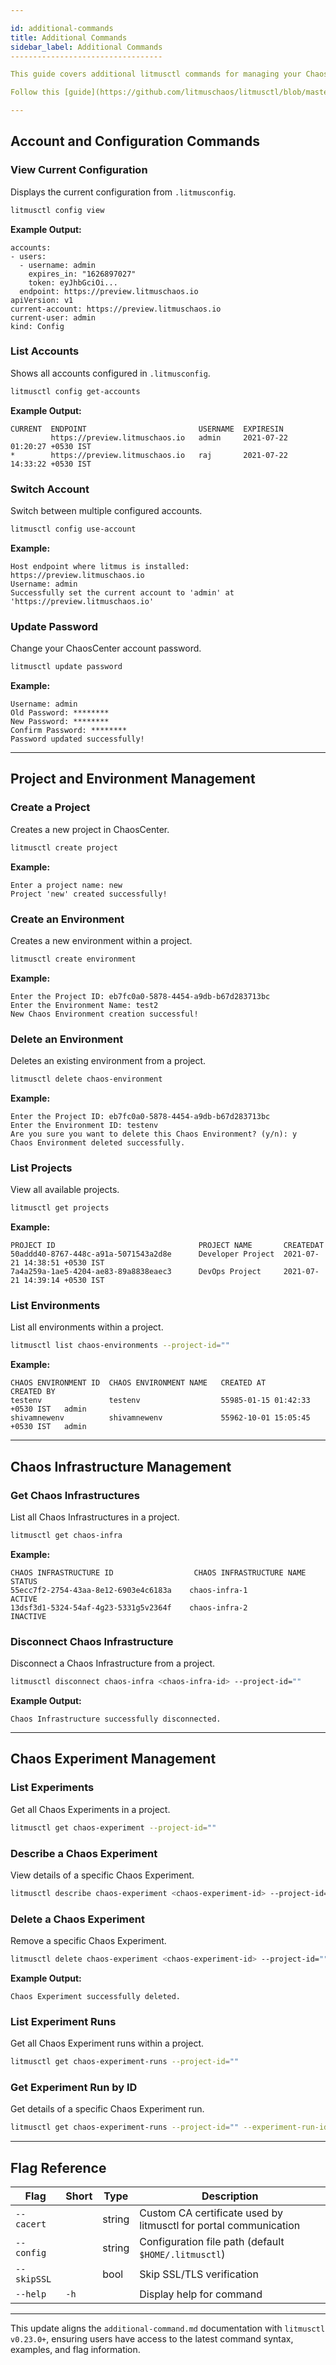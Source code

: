 ```yaml
---

id: additional-commands
title: Additional Commands
sidebar_label: Additional Commands
----------------------------------

This guide covers additional litmusctl commands for managing your ChaosCenter account, projects, environments, and chaos infrastructures.

Follow this [guide](https://github.com/litmuschaos/litmusctl/blob/master/Usage_0.23.0.md#additional-commands) to learn more about litmusctl commands.

---
```


## Account and Configuration Commands

### View Current Configuration

Displays the current configuration from `.litmusconfig`.

```bash
litmusctl config view
```

**Example Output:**

```
accounts:
- users:
  - username: admin
    expires_in: "1626897027"
    token: eyJhbGciOi...
  endpoint: https://preview.litmuschaos.io
apiVersion: v1
current-account: https://preview.litmuschaos.io
current-user: admin
kind: Config
```

### List Accounts

Shows all accounts configured in `.litmusconfig`.

```bash
litmusctl config get-accounts
```

**Example Output:**

```
CURRENT  ENDPOINT                         USERNAME  EXPIRESIN
         https://preview.litmuschaos.io   admin     2021-07-22 01:20:27 +0530 IST
*        https://preview.litmuschaos.io   raj       2021-07-22 14:33:22 +0530 IST
```

### Switch Account

Switch between multiple configured accounts.

```bash
litmusctl config use-account
```

**Example:**

```
Host endpoint where litmus is installed: https://preview.litmuschaos.io
Username: admin
Successfully set the current account to 'admin' at 'https://preview.litmuschaos.io'
```

### Update Password

Change your ChaosCenter account password.

```bash
litmusctl update password
```

**Example:**

```
Username: admin
Old Password: ********
New Password: ********
Confirm Password: ********
Password updated successfully!
```

---

## Project and Environment Management

### Create a Project

Creates a new project in ChaosCenter.

```bash
litmusctl create project
```

**Example:**

```
Enter a project name: new
Project 'new' created successfully!
```

### Create an Environment

Creates a new environment within a project.

```bash
litmusctl create environment
```

**Example:**

```
Enter the Project ID: eb7fc0a0-5878-4454-a9db-b67d283713bc
Enter the Environment Name: test2
New Chaos Environment creation successful!
```

### Delete an Environment

Deletes an existing environment from a project.

```bash
litmusctl delete chaos-environment
```

**Example:**

```
Enter the Project ID: eb7fc0a0-5878-4454-a9db-b67d283713bc
Enter the Environment ID: testenv
Are you sure you want to delete this Chaos Environment? (y/n): y
Chaos Environment deleted successfully.
```

### List Projects

View all available projects.

```bash
litmusctl get projects
```

**Example:**

```
PROJECT ID                                PROJECT NAME       CREATEDAT
50addd40-8767-448c-a91a-5071543a2d8e      Developer Project  2021-07-21 14:38:51 +0530 IST
7a4a259a-1ae5-4204-ae83-89a8838eaec3      DevOps Project     2021-07-21 14:39:14 +0530 IST
```

### List Environments

List all environments within a project.

```bash
litmusctl list chaos-environments --project-id=""
```

**Example:**

```
CHAOS ENVIRONMENT ID  CHAOS ENVIRONMENT NAME   CREATED AT                       CREATED BY
testenv               testenv                  55985-01-15 01:42:33 +0530 IST   admin
shivamnewenv          shivamnewenv             55962-10-01 15:05:45 +0530 IST   admin
```

---

## Chaos Infrastructure Management

### Get Chaos Infrastructures

List all Chaos Infrastructures in a project.

```bash
litmusctl get chaos-infra
```

**Example:**

```
CHAOS INFRASTRUCTURE ID                  CHAOS INFRASTRUCTURE NAME    STATUS
55ecc7f2-2754-43aa-8e12-6903e4c6183a    chaos-infra-1                ACTIVE
13dsf3d1-5324-54af-4g23-5331g5v2364f    chaos-infra-2                INACTIVE
```

### Disconnect Chaos Infrastructure

Disconnect a Chaos Infrastructure from a project.

```bash
litmusctl disconnect chaos-infra <chaos-infra-id> --project-id=""
```

**Example Output:**

```
Chaos Infrastructure successfully disconnected.
```

---

## Chaos Experiment Management

### List Experiments

Get all Chaos Experiments in a project.

```bash
litmusctl get chaos-experiment --project-id=""
```

### Describe a Chaos Experiment

View details of a specific Chaos Experiment.

```bash
litmusctl describe chaos-experiment <chaos-experiment-id> --project-id=""
```

### Delete a Chaos Experiment

Remove a specific Chaos Experiment.

```bash
litmusctl delete chaos-experiment <chaos-experiment-id> --project-id=""
```

**Example Output:**

```
Chaos Experiment successfully deleted.
```

### List Experiment Runs

Get all Chaos Experiment runs within a project.

```bash
litmusctl get chaos-experiment-runs --project-id=""
```

### Get Experiment Run by ID

Get details of a specific Chaos Experiment run.

```bash
litmusctl get chaos-experiment-runs --project-id="" --experiment-run-id=""
```

---

## Flag Reference

| Flag        | Short | Type   | Description                                                      |
| ----------- | ----- | ------ | ---------------------------------------------------------------- |
| `--cacert`  |       | string | Custom CA certificate used by litmusctl for portal communication |
| `--config`  |       | string | Configuration file path (default `$HOME/.litmusctl`)             |
| `--skipSSL` |       | bool   | Skip SSL/TLS verification                                        |
| `--help`    | `-h`  |        | Display help for command                                         |

---

This update aligns the `additional-command.md` documentation with `litmusctl v0.23.0+`, ensuring users have access to the latest command syntax, examples, and flag information.
